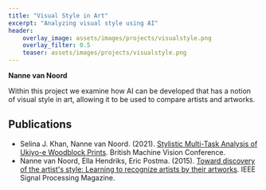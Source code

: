 ```yaml
---
title: "Visual Style in Art"
excerpt: "Analyzing visual style using AI"
header:
    overlay_image: assets/images/projects/visualstyle.png
    overlay_filter: 0.5 
    teaser: assets/images/projects/visualstyle.png
---
```


__Nanne van Noord__

Within this project we examine how AI can be developed that has a notion of visual style in art, allowing it to be used to compare artists and artworks. 

## Publications
- Selina J. Khan, Nanne van Noord. (2021). [Stylistic Multi-Task Analysis of Ukiyo-e Woodblock Prints](https://www.bmvc2021-virtualconference.com/conference/papers/paper_1514.html). British Machine Vision Conference. 
- Nanne van Noord, Ella Hendriks, Eric Postma. (2015). [Toward discovery of the artist's style: Learning to recognize artists by their artworks](https://doi.org/10.1109/MSP.2015.2406955). IEEE Signal Processing Magazine.
